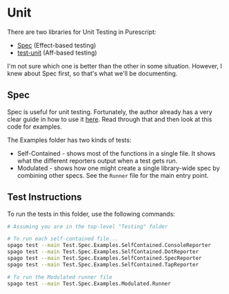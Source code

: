 # Unit

There are two libraries for Unit Testing in Purescript:
- [Spec](https://pursuit.purescript.org/packages/purescript-spec/3.1.0) (Effect-based testing)
- [test-unit](https://github.com/bodil/purescript-test-unit) (Aff-based testing)

I'm not sure which one is better than the other in some situation. However, I knew about Spec first, so that's what we'll be documenting.

## Spec

Spec is useful for unit testing. Fortunately, the author already has a very clear guide in how to use it [here](https://purescript-spec.github.io/purescript-spec/). Read through that and then look at this code for examples.

The Examples folder has two kinds of tests:
- Self-Contained - shows most of the functions in a single file. It shows what the different reporters output when a test gets run.
- Modulated - shows how one might create a single library-wide spec by combining other specs. See the `Runner` file for the main entry point.

## Test Instructions

To run the tests in this folder, use the following commands:
```bash
# Assuming you are in the top-level "Testing" folder

# To run each self-contained file...
spago test --main Test.Spec.Examples.SelfContained.ConsoleReporter
spago test --main Test.Spec.Examples.SelfContained.DotReporter
spago test --main Test.Spec.Examples.SelfContained.SpecReporter
spago test --main Test.Spec.Examples.SelfContained.TapReporter

# To run the Modulated runner file
spago test --main Test.Spec.Examples.Modulated.Runner
```
